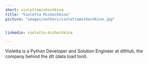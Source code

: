 ```yaml
---
short: violettamishechkina
title: "Violetta Mishechkina"
picture: "images/authors/violettamishechkina.jpg"


linkedin: violetta-mishechkina

---
```


Violetta is a Python Developer and Solution Engineer at dltHub, the company behind the dlt (data load tool).